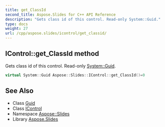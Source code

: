 ```yaml
---
title: get_ClassId
second_title: Aspose.Slides for C++ API Reference
description: "Gets class id of this control. Read-only System::Guid."
type: docs
weight: 27
url: /cpp/aspose.slides/icontrol/get_classid/
---
```

## IControl::get_ClassId method


Gets class id of this control. Read-only [System::Guid](../../../system/guid/).

```cpp
virtual System::Guid Aspose::Slides::IControl::get_ClassId()=0
```

## See Also

* Class [Guid](../../../system/guid/)
* Class [IControl](../)
* Namespace [Aspose::Slides](../../)
* Library [Aspose.Slides](../../../)
